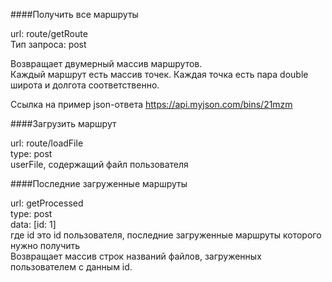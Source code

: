 ####Получить все маршруты

url: route/getRoute  
Тип запроса: post

Возвращает двумерный массив маршрутов.  
Каждый маршрут есть массив точек.
Каждая точка есть пара double широта и долгота соответственно.   

Ссылка на пример json-ответа https://api.myjson.com/bins/21mzm

####Загрузить маршрут

url: route/loadFile  
type: post  
userFile, содержащий файл пользователя

####Последние загруженные маршруты

url: getProcessed  
type: post  
data: [id: 1]  
где id это id пользователя, последние загруженные маршруты которого нужно получить  
Возвращает массив строк названий файлов, загруженных пользователем с данным id. 
